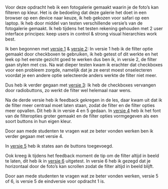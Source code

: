 
Voor deze opdracht heb ik een fotogalerie gemaakt waarin je de foto’s kan filteren op kleur. Het is de bedoeling dat deze galerie het doet in een browser op een device naar keuze, ik heb gekozen voor safari op een laptop. Ik heb door middel van testen verschillende versie’s van de fotogalerie gemaakt. Ik heb tijdens het testen rekening gehouden met 2 user interface principes: keep users in control & strong visual hierarchies work best. 

Ik ben begonnen met [versie 1](https://lisaottenhof.github.io/Frontend-voor-Designers/Opdracht%201/versie%201) & [versie 2](https://lisaottenhof.github.io/Frontend-voor-Designers/Opdracht%201/versie%202):
In versie 1 heb ik de filter optie gemaakt door checkboxen te gebruiken, ik heb getest of dit werkte en het leek op het eerste gezicht goed te werken dus ben ik, in versie 2, de filter gaan stylen met css.
Na wat dieper testen kwam ik erachter dat checkboxes voor een probleem zorgde, namelijk dat je ze eerst moest onselecteren voordat je een andere optie selecteerde anders werkte de filter niet meer. 

Dus heb ik verder gegaan met [versie 3](https://lisaottenhof.github.io/Frontend-voor-Designers/Opdracht%201/versie%203):
Ik heb de checkboxes vervangen door radiobuttons, zo werkt de filter wel helemaal naar wens. 

Na de derde versie heb ik feedback gekregen in de les, daar kwam uit dat ik de filter meer centraal moet laten staan, zodat de filter en de filter opties meer opvallen. 
Dit heb ik in versie 4 en 5 gedaan.
In [versie 4](https://lisaottenhof.github.io/Frontend-voor-Designers/Opdracht%201/versie%204) heb ik het font van de filteropties groter gemaakt en de filter opties vormgegeven als een soort buttons in hun eigen kleur.

Door aan mede studenten te vragen wat ze beter vonden werken ben ik verder gegaan met versie 4. 

In [versie 5](https://lisaottenhof.github.io/Frontend-voor-Designers/Opdracht%201/versie%205) heb ik states aan de buttons toegevoegd.

Ook kreeg ik tijdens het feedback moment de tip om de filter altijd in beeld te laten, dit heb ik in [versie 6](https://lisaottenhof.github.io/Frontend-voor-Designers/Opdracht%201/versie%206) uitgetest. 
In versie 6 heb ik gezegd dat je horizontaal door de foto’s kan scrollen zodat de filter altijd in beeld blijft.   

Door aan mede studenten te vragen wat ze beter vonden werken, versie 5 of 6, is versie 5 de eindversie voor opdracht 1 is. 
